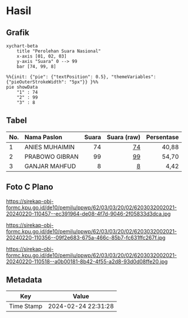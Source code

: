 # Hasil

## Grafik

```mermaid
xychart-beta
    title "Perolehan Suara Nasional"
    x-axis [01, 02, 03]
    y-axis "Suara" 0 --> 99
    bar [74, 99, 8]
```

```mermaid
%%{init: {"pie": {"textPosition": 0.5}, "themeVariables": {"pieOuterStrokeWidth": "5px"}} }%%
pie showData
    "1" : 74
    "2" : 99
    "3" : 8
```

## Tabel

| No. | Nama Paslon    | Suara | Suara (raw) | Persentase |
|:--- |:-------------- | -----:| -----------:| ----------:|
| 1   | ANIES MUHAIMIN | 74    | [74][p-1]   | 40,88      |
| 2   | PRABOWO GIBRAN | 99    | [99][p-2]   | 54,70      |
| 3   | GANJAR MAHFUD  | 8     | [8][p-3]    | 4,42       |


[p-1]: https://github.com/gigit-pemilu/pemilu-2024/blob/main/pilpres/hitung-suara/sub/62-kalimantan-tengah/sub/03-kapuas/sub/03-kapuas-timur/sub/2002-anjir-serapat-tengah/sub/021-tps/sub/paslon-1.txt
[p-2]: https://github.com/gigit-pemilu/pemilu-2024/blob/main/pilpres/hitung-suara/sub/62-kalimantan-tengah/sub/03-kapuas/sub/03-kapuas-timur/sub/2002-anjir-serapat-tengah/sub/021-tps/sub/paslon-2.txt
[p-3]: https://github.com/gigit-pemilu/pemilu-2024/blob/main/pilpres/hitung-suara/sub/62-kalimantan-tengah/sub/03-kapuas/sub/03-kapuas-timur/sub/2002-anjir-serapat-tengah/sub/021-tps/sub/paslon-3.txt

## Foto C Plano

https://sirekap-obj-formc.kpu.go.id/de10/pemilu/ppwp/62/03/03/20/02/6203032002021-20240220-110457--ec391964-de08-4f7d-9046-2f05833d3dca.jpg

https://sirekap-obj-formc.kpu.go.id/de10/pemilu/ppwp/62/03/03/20/02/6203032002021-20240220-110356--09f2e683-675a-466c-85b7-fc631ffc267f.jpg

https://sirekap-obj-formc.kpu.go.id/de10/pemilu/ppwp/62/03/03/20/02/6203032002021-20240220-110518--a0b00181-8b42-4f55-a2d8-93d0d08ffe20.jpg


## Metadata

| Key        | Value               |
| ---------- | ------------------- |
| Time Stamp | 2024-02-24 22:31:28 |



